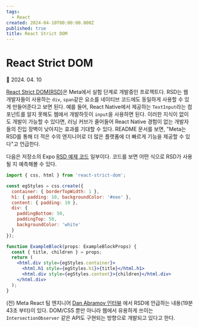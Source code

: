 ```yaml
---
tags:
  - React
created: 2024-04-10T00:00:00.000Z
published: true
title: React Strict DOM
---
```


# React Strict DOM

📅 2024. 04. 10

[React Strict DOM(RSD)](https://github.com/facebook/react-strict-dom)은 Meta에서 실험 단계로 개발중인 프로젝트다. RSD는 웹 개발자들이 사용하는 `div`, `span`같은 요소를 네이티브 코드에도 동일하게 사용할 수 있게 만들어준다고 보면 된다. 예를 들어, React Native에서 제공하는 `TextInput`라는 컴포넌트를 알지 못해도 웹에서 개발하듯이 `input`을 사용하면 된다. 이러한 지식이 없이도 개발이 가능할 수 있다면, 러닝 커브가 줄어들어 React Native 경험이 없는 개발자들의 진입 장벽이 낮아지는 효과를 기대할 수 있다. README 문서를 보면, "Meta는 RSD를 통해 더 적은 수의 엔지니어로 더 많은 플랫폼에 더 빠르게 기능을 제공할 수 있다"고 언급한다.

다음은 저장소의 Expo [RSD 예제 코드](https://github.com/facebook/react-strict-dom/blob/2c32133262dedf403a40eeb17f396289d54a756a/apps/examples/src/App.js) 일부이다. 코드를 보면 어떤 식으로 RSD가 사용될 지 예측해볼 수 있다.

```jsx
import { css, html } from 'react-strict-dom';

const egStyles = css.create({
  container: { borderTopWidth: 1 },
  h1: { padding: 10, backgroundColor: '#eee' },
  content: { padding: 10 },
  div: {
    paddingBottom: 50,
    paddingTop: 50,
    backgroundColor: 'white'
  }
});

function ExampleBlock(props: ExampleBlockProps) {
  const { title, children } = props;
  return (
    <html.div style={egStyles.container}>
      <html.h1 style={egStyles.h1}>{title}</html.h1>
      <html.div style={egStyles.content}>{children}</html.div>
    </html.div>
  );
}
```

(전) Meta React 팀 엔지니어 [Dan Abramov 인터뷰](https://youtu.be/Ehjw-Cw_OeY?si=P3inCk2YG98Lawgc&t=1183) 에서 RSD에 언급하는 내용(19분 43초 부터)이 있다. DOM/CSS 뿐만 아니라 웹에서 유용하게 쓰이는 `IntersectionObserver` 같은 API도 구현되는 방향으로 개발되고 있다고 한다. 